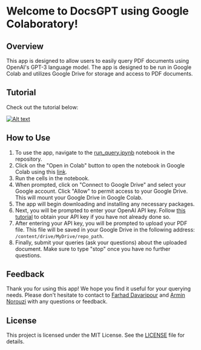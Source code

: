 # Welcome to DocsGPT using Google Colaboratory!

## Overview

This app is designed to allow users to easily query PDF documents using OpenAI's GPT-3 language model. The app is designed to be run in Google Colab and utilizes Google Drive for storage and access to PDF documents.

## Tutorial
Check out the tutorial below:

[![Alt text](https://img.youtube.com/vi/omcfqdrjLfs/0.jpg)](https://www.youtube.com/watch?v=omcfqdrjLfs)



## How to Use

1. To use the app, navigate to the [run_query.ipynb](https://github.com/Farhad-Davaripour/DocsGPT/blob/main/run_query.ipynb) notebook in the repository.
2. Click on the "Open in Colab" button to open the notebook in Google Colab using this [link](https://colab.research.google.com/github/Farhad-Davaripour/DocsGPT/blob/main/run_query.ipynb).
3. Run the cells in the notebook.
4. When prompted, click on "Connect to Google Drive" and select your Google account. Click "Allow" to permit access to your Google Drive. This will mount your Google Drive in Google Colab.
5. The app will begin downloading and installing any necessary packages.
6. Next, you will be prompted to enter your OpenAI API key. Follow [this tutorial]() to obtain your API key if you have not already done so.
7. After entering your API key, you will be prompted to upload your PDF file. This file will be saved in your Google Drive in the following address: `/content/drive/MyDrive/repo_path`.
8. Finally, submit your queries (ask your questions) about the uploaded document. Make sure to type "stop" once you have no further questions.

## Feedback

Thank you for using this app! We hope you find it useful for your querying needs. Please don't hesitate to contact to [Farhad Davaripour](https://github.com/Farhad-Davaripour) and [Armin Norouzi](https://github.com/arminnorouzi) with any questions or feedback.

## License

This project is licensed under the MIT License. See the [LICENSE](https://github.com/Farhad-Davaripour/DocsGPT/blob/main/LICENSE.md) file for details.
